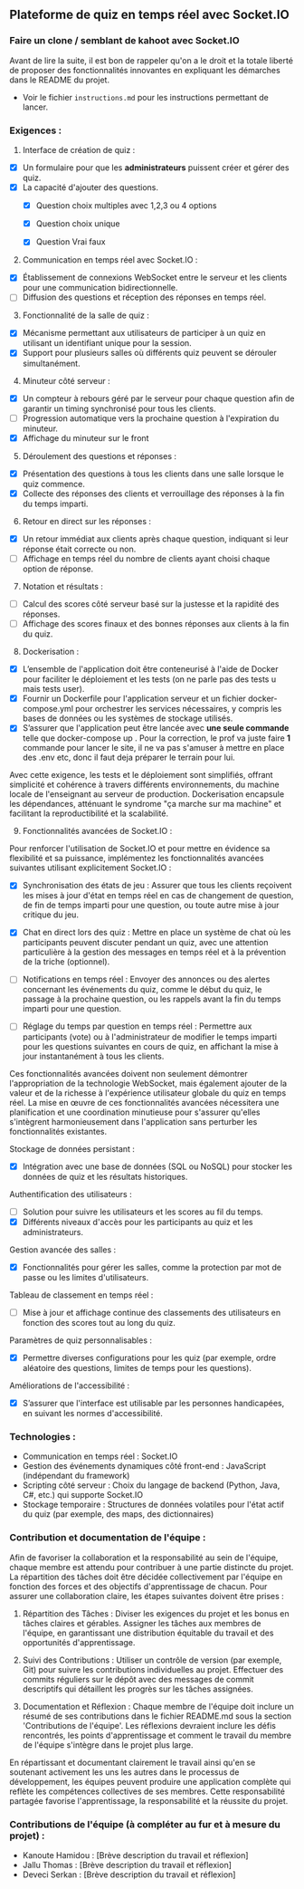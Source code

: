 ## Plateforme de quiz en temps réel avec Socket.IO 
### Faire un clone / semblant de kahoot avec Socket.IO

Avant de lire la suite, il est bon de rappeler qu'on a le droit et la totale liberté de proposer des fonctionnalités innovantes en expliquant les démarches dans le README du projet.

- Voir le fichier `instructions.md` pour les instructions permettant de lancer.

### Exigences : 

1. Interface de création de quiz : 
- [x] Un formulaire pour que les **administrateurs** puissent créer et gérer des quiz. 
- [x] La capacité d'ajouter des questions.
  - [x] Question choix multiples avec 1,2,3 ou 4 options
  - [x] Question choix unique
  - [x] Question Vrai faux

 
2. Communication en temps réel avec Socket.IO : 
- [x] Établissement de connexions WebSocket entre le serveur et les clients pour une communication bidirectionnelle. 
- [ ] Diffusion des questions et réception des réponses en temps réel. 

3. Fonctionnalité de la salle de quiz : 
- [x] Mécanisme permettant aux utilisateurs de participer à un quiz en utilisant un identifiant unique pour la session. 
- [x] Support pour plusieurs salles où différents quiz peuvent se dérouler simultanément. 

4. Minuteur côté serveur : 
- [x] Un compteur à rebours géré par le serveur pour chaque question afin de garantir un timing synchronisé pour tous les clients. 
- [ ] Progression automatique vers la prochaine question à l'expiration du minuteur.
- [x] Affichage du minuteur sur le front

5. Déroulement des questions et réponses : 
- [x] Présentation des questions à tous les clients dans une salle lorsque le quiz commence.
- [x] Collecte des réponses des clients et verrouillage des réponses à la fin du temps imparti. 

6. Retour en direct sur les réponses : 
- [x] Un retour immédiat aux clients après chaque question, indiquant si leur réponse était correcte ou non. 
- [ ] Affichage en temps réel du nombre de clients ayant choisi chaque option de réponse. 

7. Notation et résultats : 
- [ ] Calcul des scores côté serveur basé sur la justesse et la rapidité des réponses. 
- [ ] Affichage des scores finaux et des bonnes réponses aux clients à la fin du quiz. 

8. Dockerisation : 
- [x] L’ensemble de l'application doit être conteneurisé à l'aide de Docker pour faciliter le déploiement et les tests (on ne parle pas des tests u mais tests user). 
- [x] Fournir un Dockerfile pour l'application serveur et un fichier docker-compose.yml pour orchestrer les services nécessaires, y compris les bases de données ou les systèmes de stockage utilisés. 
- [x] S’assurer que l'application peut être lancée avec **une seule commande** telle que docker-compose up . Pour la correction, le prof va juste faire **1** commande pour lancer le site, il ne va pas s'amuser à mettre en place des .env etc, donc il faut deja préparer le terrain pour lui.

Avec cette exigence, les tests et le déploiement sont simplifiés, offrant simplicité et cohérence à travers différents environnements, du machine locale de l'enseignant au serveur de production. 
Dockerisation encapsule les dépendances, atténuant le syndrome "ça marche sur ma machine" et facilitant la reproductibilité et la scalabilité. 

9. Fonctionnalités avancées de Socket.IO :
    
Pour renforcer l'utilisation de Socket.IO et pour mettre en évidence sa flexibilité et sa puissance, implémentez les fonctionnalités avancées suivantes utilisant explicitement Socket.IO :

  * [x] Synchronisation des états de jeu : Assurer que tous les clients reçoivent les mises à jour d'état en temps réel en cas de changement de question, de fin de temps imparti pour une question, ou toute autre mise à jour critique du jeu.
    
  * [x] Chat en direct lors des quiz : Mettre en place un système de chat où les participants peuvent discuter pendant un quiz, avec une attention particulière à la gestion des messages en temps réel et à la prévention de la triche (optionnel).
    
  * [ ] Notifications en temps réel : Envoyer des annonces ou des alertes concernant les événements du quiz, comme le début du quiz, le passage à la prochaine question, ou les rappels avant la fin du temps imparti pour une question.
    
  * [ ] Réglage du temps par question en temps réel : Permettre aux participants (vote) ou à l'administrateur de modifier le temps imparti pour les questions suivantes en cours de quiz, en affichant la mise à jour instantanément à tous les clients.
    
Ces fonctionnalités avancées doivent non seulement démontrer l'appropriation de la technologie WebSocket, mais également ajouter de la valeur et de la richesse à l'expérience utilisateur globale du quiz en temps réel.
La mise en œuvre de ces fonctionnalités avancées nécessitera une planification et une coordination minutieuse pour s'assurer qu'elles s'intègrent harmonieusement dans l'application sans perturber les fonctionnalités existantes.

Stockage de données persistant : 
- [x] Intégration avec une base de données (SQL ou NoSQL) pour stocker les données de quiz et les résultats historiques. 

Authentification des utilisateurs : 
- [ ] Solution pour suivre les utilisateurs et les scores au fil du temps. 
- [x] Différents niveaux d'accès pour les participants au quiz et les administrateurs. 

Gestion avancée des salles : 
- [x] Fonctionnalités pour gérer les salles, comme la protection par mot de passe ou les limites d'utilisateurs. 

Tableau de classement en temps réel : 
- [ ] Mise à jour et affichage continue des classements des utilisateurs en fonction des scores tout au long du quiz. 

Paramètres de quiz personnalisables : 
- [x] Permettre diverses configurations pour les quiz (par exemple, ordre aléatoire des questions, limites de temps pour les questions). 

Améliorations de l'accessibilité :
- [x] S’assurer que l'interface est utilisable par les personnes handicapées, en suivant les normes d'accessibilité. 

### Technologies : 
- Communication en temps réel : Socket.IO 
- Gestion des événements dynamiques côté front-end : JavaScript (indépendant du framework) 
- Scripting côté serveur : Choix du langage de backend (Python, Java, C#, etc.) qui supporte Socket.IO
- Stockage temporaire : Structures de données volatiles pour l'état actif du quiz (par exemple, des maps, des dictionnaires)

### Contribution et documentation de l'équipe :
Afin de favoriser la collaboration et la responsabilité au sein de l'équipe, chaque membre est attendu pour contribuer à une partie distincte du projet. La répartition des tâches doit être décidée collectivement par l'équipe en fonction des forces et des objectifs d'apprentissage de chacun. Pour assurer une collaboration claire, les étapes suivantes doivent être prises :
1. Répartition des Tâches :
Diviser les exigences du projet et les bonus en tâches claires et gérables.
Assigner les tâches aux membres de l'équipe, en garantissant une distribution équitable du travail et des opportunités d'apprentissage.

2. Suivi des Contributions :
Utiliser un contrôle de version (par exemple, Git) pour suivre les contributions individuelles au projet. Effectuer des commits réguliers sur le dépôt avec des messages de commit descriptifs qui détaillent les progrès sur les tâches assignées.

3. Documentation et Réflexion :
Chaque membre de l'équipe doit inclure un résumé de ses contributions dans le fichier README.md sous la section 'Contributions de l'équipe'.
Les réflexions devraient inclure les défis rencontrés, les points d'apprentissage et comment le travail du membre de l'équipe s'intègre dans le projet plus large.

En répartissant et documentant clairement le travail ainsi qu'en se soutenant activement les uns les autres dans le processus de développement, les équipes peuvent produire une application complète qui reflète les compétences collectives de ses membres. Cette responsabilité partagée favorise l'apprentissage, la responsabilité et la réussite du projet.

### Contributions de l'équipe (à compléter au fur et à mesure du projet) :
- Kanoute Hamidou : [Brève description du travail et réflexion] 
- Jallu Thomas : [Brève description du travail et réflexion] 
- Deveci Serkan : [Brève description du travail et réflexion]